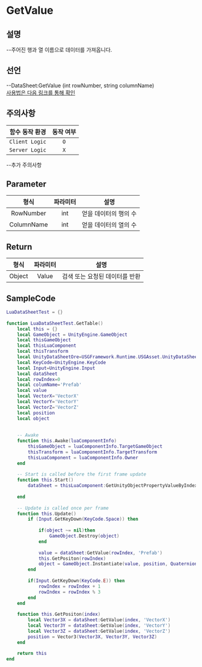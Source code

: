 # GetValue
## 설명
--주어진 행과 열 이름으로 데이터를 가져옵니다.

## 선언
--DataSheet:GetValue (int rowNumber, string columnName)  
[사용법은 다음 링크를 통해 확인](DataSheet.md)

## 주의사항
|    **함수 동작 환경**    | **동작 여부** |
|:------------------:|:---------:|
| ```Client Logic``` |  ```O```  |
| ```Server Logic``` |  ```X```  |

--추가 주의사항 
## Parameter
|   **형식**   | **파라미터** |    **설명**    |
|:----------:|:--------:|:------------:|
| RowNumber  |   int    | 얻을 데이터의 행의 수 | 
| ColumnName |   int    | 얻을 데이터의 열의 수 | 

## Return
| **형식** | **파라미터** |      **설명**       |
|:------:|:--------:|:-----------------:|
| Object |  Value   | 검색 또는 요청된 데이터를 반환 |

## SampleCode

```lua
LuaDataSheetTest = {}
 
function LuaDataSheetTest.GetTable()
    local this = {}
    local GameObject = UnityEngine.GameObject
    local thisGameObject
    local thisLuaComponent
    local thisTransform
    local UnityDataSheetOre=USGFramework.Runtime.USGAsset.UnityDataSheetOre
    local KeyCode=UnityEngine.KeyCode
    local Input=UnityEngine.Input
    local dataSheet
    local rowIndex=0
    local columName='Prefab'
    local value
    local VectorX='VectorX'
    local VectorY='VectorY'
    local VectorZ='VectorZ'
    local position
    local object
 
     
    -- Awake
    function this.Awake(luaComponentInfo)
        thisGameObject = luaComponentInfo.TargetGameObject   
        thisTransform = luaComponentInfo.TargetTransform
        thisLuaComponent = luaComponentInfo.Owner  
    end
     
    -- Start is called before the first frame update
    function this.Start()
        dataSheet = thisLuaComponent:GetUnityObjectPropertyValueByIndex(0).UnityObject
         
    end
     
    -- Update is called once per frame
    function this.Update()
        if (Input.GetKeyDown(KeyCode.Space)) then
 
            if(object ~= nil)then
                GameObject.Destroy(object)
            end
 
            value = dataSheet:GetValue(rowIndex, 'Prefab')
            this.GetPositon(rowIndex)
            object = GameObject.Instantiate(value, position, Quaternion.identity)
        end
 
        if(Input.GetKeyDown(KeyCode.E)) then
            rowIndex = rowIndex + 1
            rowIndex = rowIndex % 3
        end
    end
     
    function this.GetPositon(index)
        local Vector3X = dataSheet:GetValue(index, 'VectorX')
        local Vector3Y = dataSheet:GetValue(index, 'VectorY')
        local Vector3Z = dataSheet:GetValue(index, 'VectorZ')
        position = Vector3(Vector3X, Vector3Y, Vector3Z)
    end
 
    return this
end
```
